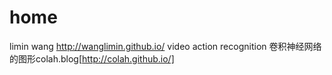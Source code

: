 # home
limin wang http://wanglimin.github.io/  video action recognition
卷积神经网络的图形colah.blog[http://colah.github.io/]
